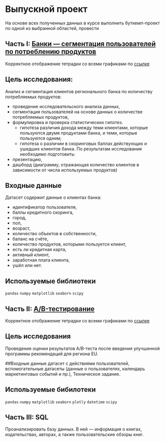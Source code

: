 # Выпускной проект
На основе всех полученных данных в курсе выполнить буткемп-проект по одной из выбранной областей, провести

## Часть I: [Банки — cегментация пользователей по потреблению продуктов](https://github.com/egormusalimov/Yandex-Practicum/blob/main/graduation/banks_final.ipynb)
Корректное отображение тетрадки со всеми графиками по [ссылке](https://nbviewer.org/github/egormusalimov/Yandex-Practicum/blob/main/graduation/banks_final.ipynb)
## Цель исследования: 
Анализ и сегментация клиентов регионального банка по количеству потребляемых продуктов:
- проведение исследовательского анализа данных,
- сегментация пользователей на основе данных о количестве потребляемых продуктов,
- формулировка и проверка статистических гипотез.
   - гипотеза различия дохода между теми клиентами, которые пользуются двумя продуктами банка, и теми, которые пользуются одним;
   - гипотеза о различии в скоринговых баллах действующих и ушедших клиентов банка.
По результатам исследования необходимо подготовить:
- презентацию,
- дашборд (диаграмму, отражающая количество клиентов в зависимости от числа используемых продуктов)
## Входные данные
Датасет содержит данные о клиентах банка:

- идентификатор пользователя,
- баллы кредитного скоринга,
- город,
- пол,
- возраст,
- количество объектов в собственности,
- баланс на счёте,
- количество продуктов, которыми пользуется клиент,
- есть ли кредитная карта,
- активный клиент,
- заработная плата клиента,
- ушёл или нет.
## Используемые библиотеки
`pandas` `numpy` `matplotlib` `seaborn` `scipy`

## Часть II: [A/B-тестирование](https://github.com/egormusalimov/Yandex-Practicum/blob/main/graduation/a_b_final.ipynb)
Корректное отображение тетрадки со всеми графиками по [ссылке](https://nbviewer.org/github/egormusalimov/Yandex-Practicum/blob/25761d0831972cd86e13353ee61ac30fa4752d50/graduation/a_b_final.ipynb)
## Цель исследования
Проведение оценки результатов A/B-теста после введения улучшенной программы рекомендаций для региона EU.

##Входные данные
датасет с действиями пользователей,
вспомогательные датасеты (данные о пользователях, календарь маркетинговых событий и пр.),
Техническое задание.
## Используемые бибилотеки
`pandas` `numpy` `matplotlib` `seaborn` `plotly` `datetime` `scipy`

## Часть III: SQL
Проанализировать базу данных. В ней — информация о книгах, издательствах, авторах, а также пользовательские обзоры книг.
